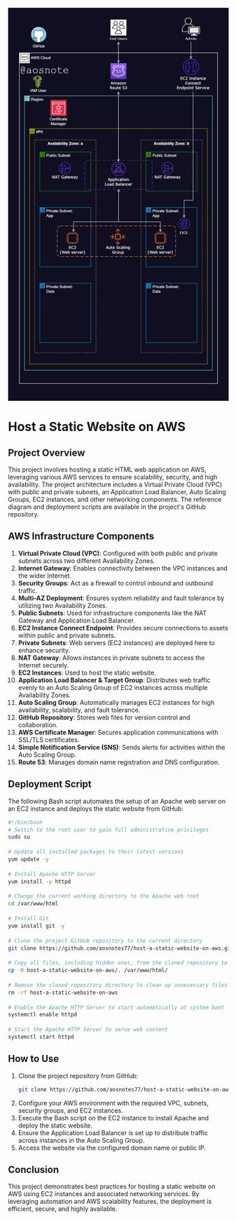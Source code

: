 ![Alt text](/Host_a_Static_Website_on_AWS.png)

# Host a Static Website on AWS

## Project Overview
This project involves hosting a static HTML web application on AWS, leveraging various AWS services to ensure scalability, security, and high availability. The project architecture includes a Virtual Private Cloud (VPC) with public and private subnets, an Application Load Balancer, Auto Scaling Groups, EC2 instances, and other networking components. The reference diagram and deployment scripts are available in the project's GitHub repository.

## AWS Infrastructure Components
1. **Virtual Private Cloud (VPC)**: Configured with both public and private subnets across two different Availability Zones.
2. **Internet Gateway**: Enables connectivity between the VPC instances and the wider Internet.
3. **Security Groups**: Act as a firewall to control inbound and outbound traffic.
4. **Multi-AZ Deployment**: Ensures system reliability and fault tolerance by utilizing two Availability Zones.
5. **Public Subnets**: Used for infrastructure components like the NAT Gateway and Application Load Balancer.
6. **EC2 Instance Connect Endpoint**: Provides secure connections to assets within public and private subnets.
7. **Private Subnets**: Web servers (EC2 instances) are deployed here to enhance security.
8. **NAT Gateway**: Allows instances in private subnets to access the Internet securely.
9. **EC2 Instances**: Used to host the static website.
10. **Application Load Balancer & Target Group**: Distributes web traffic evenly to an Auto Scaling Group of EC2 instances across multiple Availability Zones.
11. **Auto Scaling Group**: Automatically manages EC2 instances for high availability, scalability, and fault tolerance.
12. **GitHub Repository**: Stores web files for version control and collaboration.
13. **AWS Certificate Manager**: Secures application communications with SSL/TLS certificates.
14. **Simple Notification Service (SNS)**: Sends alerts for activities within the Auto Scaling Group.
15. **Route 53**: Manages domain name registration and DNS configuration.

## Deployment Script
The following Bash script automates the setup of an Apache web server on an EC2 instance and deploys the static website from GitHub:

```bash
#!/bin/bash
# Switch to the root user to gain full administrative privileges
sudo su

# Update all installed packages to their latest versions
yum update -y

# Install Apache HTTP Server
yum install -y httpd

# Change the current working directory to the Apache web root
cd /var/www/html

# Install Git
yum install git -y

# Clone the project GitHub repository to the current directory
git clone https://github.com/aosnotes77/host-a-static-website-on-aws.git

# Copy all files, including hidden ones, from the cloned repository to the Apache web root
cp -R host-a-static-website-on-aws/. /var/www/html/

# Remove the cloned repository directory to clean up unnecessary files
rm -rf host-a-static-website-on-aws

# Enable the Apache HTTP Server to start automatically at system boot
systemctl enable httpd

# Start the Apache HTTP Server to serve web content
systemctl start httpd
```

## How to Use
1. Clone the project repository from GitHub:
   ```bash
   git clone https://github.com/aosnotes77/host-a-static-website-on-aws.git
   ```
2. Configure your AWS environment with the required VPC, subnets, security groups, and EC2 instances.
3. Execute the Bash script on the EC2 instance to install Apache and deploy the static website.
4. Ensure the Application Load Balancer is set up to distribute traffic across instances in the Auto Scaling Group.
5. Access the website via the configured domain name or public IP.

## Conclusion
This project demonstrates best practices for hosting a static website on AWS using EC2 instances and associated networking services. By leveraging automation and AWS scalability features, the deployment is efficient, secure, and highly available.
